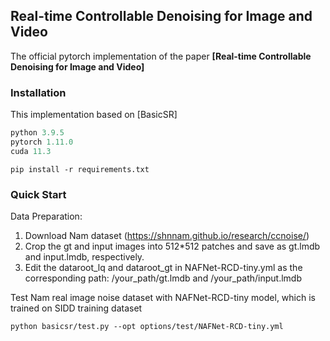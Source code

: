 
## Real-time Controllable Denoising for Image and Video

The official pytorch implementation of the paper **[Real-time Controllable Denoising for Image and Video]**


### Installation
This implementation based on [BasicSR] 

```python
python 3.9.5
pytorch 1.11.0
cuda 11.3
```

```
pip install -r requirements.txt
```
### Quick Start 
Data Preparation:
  1. Download Nam dataset (https://shnnam.github.io/research/ccnoise/)
  2. Crop the gt and input images into 512*512 patches and save as gt.lmdb and input.lmdb, respectively.
  3. Edit the dataroot_lq and dataroot_gt in NAFNet-RCD-tiny.yml as the corresponding path: /your_path/gt.lmdb and /your_path/input.lmdb

Test Nam real image noise dataset with NAFNet-RCD-tiny model, which is trained on SIDD training dataset

```
python basicsr/test.py --opt options/test/NAFNet-RCD-tiny.yml
```

